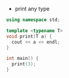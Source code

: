 * print any type<br/>
```cpp
using namespace std;

template <typename T>
void print(T a) {
  cout << a << endl;
}

int main() {
  print(3);
}
```

